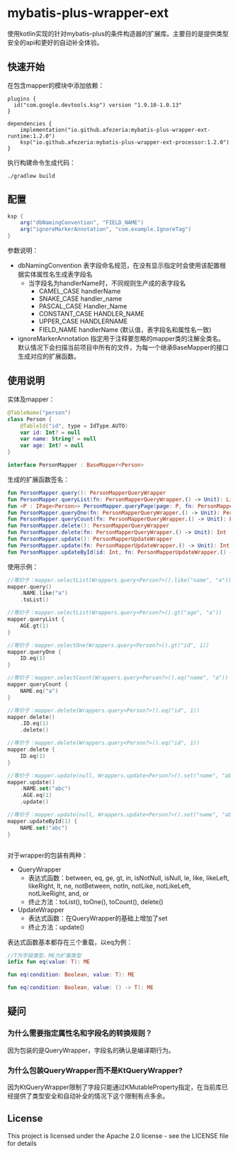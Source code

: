 # mybatis-plus-wrapper-ext

使用kotlin实现的针对mybatis-plus的条件构造器的扩展库。主要目的是提供类型安全的api和更好的自动补全体验。

## 快速开始

在包含mapper的模块中添加依赖：

```
plugins {
  id("com.google.devtools.ksp") version "1.9.10-1.0.13"
}

dependencies {
    implementation("io.github.afezeria:mybatis-plus-wrapper-ext-runtime:1.2.0")
    ksp("io.github.afezeria:mybatis-plus-wrapper-ext-processor:1.2.0")
}

```

执行构建命令生成代码：

```shell
./gradlew build
```

## 配置

```groovy
ksp {
    arg("dbNamingConvention", "FIELD_NAME")
    arg("ignoreMarkerAnnotation", "com.example.IgnoreTag")
}
```

参数说明：

- dbNamingConvention 表字段命名规范，在没有显示指定时会使用该配置根据实体属性名生成表字段名
    - 当字段名为handlerName时，不同规则生产成的表字段名
        - CAMEL_CASE handlerName
        - SNAKE_CASE handler_name
        - PASCAL_CASE Handler_Name
        - CONSTANT_CASE HANDLER_NAME
        - UPPER_CASE HANDLERNAME
        - FIELD_NAME handlerName (默认值，表字段名和属性名一致)
- ignoreMarkerAnnotation 指定用于注释要忽略的mapper类的注解全类名。默认情况下会扫描当前项目中所有的文件，为每一个继承BaseMapper的接口生成对应的扩展函数。

## 使用说明

实体及mapper：

```kotlin
@TableName("person")
class Person {
    @TableId("id", type = IdType.AUTO)
    var id: Int? = null
    var name: String? = null
    var age: Int? = null
}

interface PersonMapper : BaseMapper<Person>
```

生成的扩展函数签名：

```kotlin
fun PersonMapper.query(): PersonMapperQueryWrapper
fun PersonMapper.queryList(fn: PersonMapperQueryWrapper.() -> Unit): List<Person>
fun <P : IPage<Person>> PersonMapper.queryPage(page: P, fn: PersonMapperQueryWrapper.() -> Unit): P
fun PersonMapper.queryOne(fn: PersonMapperQueryWrapper.() -> Unit): Person?
fun PersonMapper.queryCount(fn: PersonMapperQueryWrapper.() -> Unit): Long
fun PersonMapper.delete(): PersonMapperQueryWrapper
fun PersonMapper.delete(fn: PersonMapperQueryWrapper.() -> Unit): Int
fun PersonMapper.update(): PersonMapperUpdateWrapper
fun PersonMapper.update(fn: PersonMapperUpdateWrapper.() -> Unit): Int
fun PersonMapper.updateById(id: Int, fn: PersonMapperUpdateWrapper.() -> Unit): Int

```

使用示例：

```kotlin
//等价于：mapper.selectList(Wrappers.query<Person?>().like("name", "a"))
mapper.query()
    .NAME.like("a")
    .toList()

//等价于：mapper.selectList(Wrappers.query<Person?>().gt("age", "a"))
mapper.queryList {
    AGE.gt(1)
}

//等价于：mapper.selectOne(Wrappers.query<Person?>().gt("id", 1))
mapper.queryOne {
    ID.eq(1)
}

//等价于：mapper.selectCount(Wrappers.query<Person?>().eq("name", "a"))
mapper.queryCount {
    NAME.eq("a")
}

//等价于：mapper.delete(Wrappers.query<Person?>().eq("id", 1))
mapper.delete()
    .ID.eq(1)
    .delete()

//等价于：mapper.delete(Wrappers.query<Person?>().eq("id", 1))
mapper.delete {
    ID.eq(1)
}

//等价于：mapper.update(null, Wrappers.update<Person?>().set("name", "abc").eq("age", 1))
mapper.update()
    .NAME.set("abc")
    .AGE.eq(1)
    .update()

//等价于：mapper.update(null, Wrappers.update<Person?>().set("name", "abc").eq("id", 1))
mapper.updateById(1) {
    NAME.set("abc")
}



```

对于wrapper的包装有两种：

- QueryWrapper
    - 表达式函数：between, eq, ge, gt, in, isNotNull, isNull, le, like, likeLeft, likeRight, lt, ne, notBetween, notIn,
      notLike, notLikeLeft, notLikeRight, and, or
    - 终止方法：toList(), toOne(), toCount(), delete()
- UpdateWrapper
    - 表达式函数：在QueryWrapper的基础上增加了set
    - 终止方法：update()

表达式函数基本都存在三个重载，以eq为例：

```kotlin
//T为字段类型，ME为扩展类型
infix fun eq(value: T): ME

fun eq(condition: Boolean, value: T): ME

fun eq(condition: Boolean, value: () -> T): ME
```

## 疑问

### 为什么需要指定属性名和字段名的转换规则？

因为包装的是QueryWrapper，字段名的确认是编译期行为。

### 为什么包装QueryWrapper而不是KtQueryWrapper?

因为KtQueryWrapper限制了字段只能通过KMutableProperty指定，在当前库已经提供了类型安全和自动补全的情况下这个限制有点多余。

## License

This project is licensed under the Apache 2.0 license - see the LICENSE file for details